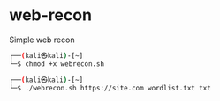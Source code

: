 # web-recon

Simple web recon

```bash
┌──(kali㉿kali)-[~]
└─$ chmod +x webrecon.sh

┌──(kali㉿kali)-[~]
└─$ ./webrecon.sh https://site.com wordlist.txt txt
```

